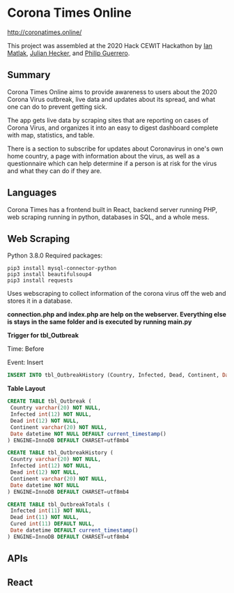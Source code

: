 # Corona Times Online

http://coronatimes.online/

This project was assembled at the 2020 Hack CEWIT Hackathon by [Ian Matlak](https://github.com/mnai), [Julian Hecker](https://github.com/julian-hecker), and [Philip Guerrero](https://github.com/guerpc).

## Summary

Corona Times Online aims to provide awareness to users about the 2020 Corona Virus outbreak, live data and updates about its spread, and what one can do to prevent getting sick.

The app gets live data by scraping sites that are reporting on cases of Corona Virus, and organizes it into an easy to digest dashboard complete with map, statistics, and table.

There is a section to subscribe for updates about Coronavirus in one's own home country, a page with information about the virus, as well as a questionnaire which can help determine if a person is at risk for the virus and what they can do if they are.

## Languages

Corona Times has a frontend built in React, backend server running PHP, web scraping running in python, databases in SQL, and a whole mess.

## Web Scraping

Python 3.8.0
Required packages:

```
pip3 install mysql-connector-python
pip3 install beautifulsoup4
pip3 install requests
```

Uses webscraping to collect information of the corona virus off the web and stores it in a database.

**connection.php and index.php are help on the webserver.
Everything else is stays in the same folder and is executed by running main.py**

**Trigger for tbl_Outbreak**

Time: Before

Event: Insert

```sql
INSERT INTO tbl_OutbreakHistory (Country, Infected, Dead, Continent, Date) VALUES (new.Country, new.Infected, new.Dead, new.Continent, new.Date)
```

**Table Layout**

```sql
CREATE TABLE tbl_Outbreak (
 Country varchar(20) NOT NULL,
 Infected int(12) NOT NULL,
 Dead int(12) NOT NULL,
 Continent varchar(20) NOT NULL,
 Date datetime NOT NULL DEFAULT current_timestamp()
) ENGINE=InnoDB DEFAULT CHARSET=utf8mb4

CREATE TABLE tbl_OutbreakHistory (
 Country varchar(20) NOT NULL,
 Infected int(12) NOT NULL,
 Dead int(12) NOT NULL,
 Continent varchar(20) NOT NULL,
 Date datetime NOT NULL
) ENGINE=InnoDB DEFAULT CHARSET=utf8mb4

CREATE TABLE tbl_OutbreakTotals (
 Infected int(11) NOT NULL,
 Dead int(11) NOT NULL,
 Cured int(11) DEFAULT NULL,
 Date datetime DEFAULT current_timestamp()
) ENGINE=InnoDB DEFAULT CHARSET=utf8mb4
```

## APIs

## React
